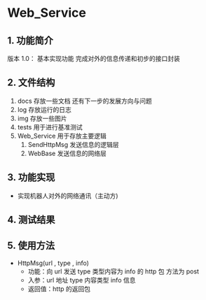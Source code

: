 # Web_Service

## 1. 功能简介

版本 1.0： 基本实现功能 完成对外的信息传递和初步的接口封装

## 2. 文件结构

1. docs 存放一些文档 还有下一步的发展方向与问题
2. log 存放运行的日志
3. img 存放一些图片
4. tests 用于进行基准测试
5. Web_Service 用于存放主要逻辑
   1. SendHttpMsg 发送信息的逻辑层
   2. WebBase 发送信息的网络层

## 3. 功能实现

- 实现机器人对外的网络通讯（主动方)

## 4. 测试结果

## 5. 使用方法

- HttpMsg(url , type , info)
  - 功能：向 url 发送 type 类型内容为 info 的 http 包 方法为 post
  - 入参：url 地址 type 内容类型 info 信息
  - 返回值：http 的返回包
